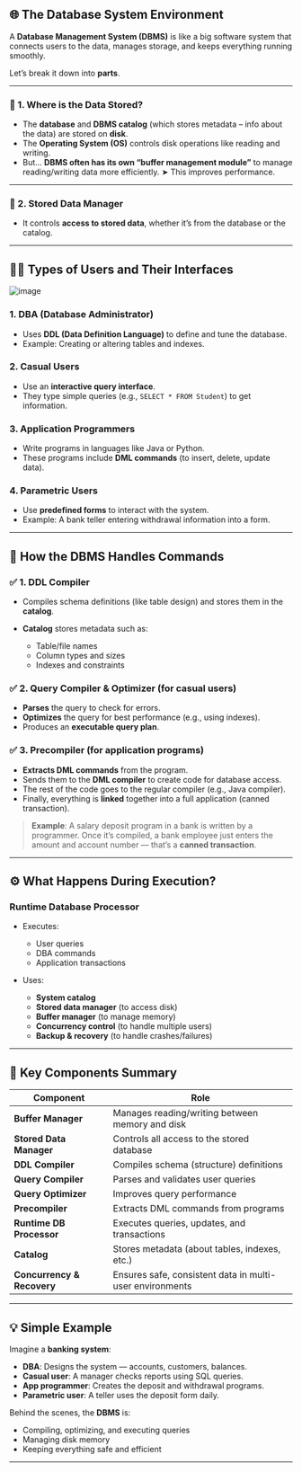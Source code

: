 
## 🌐 The Database System Environment

A **Database Management System (DBMS)** is like a big software system that connects users to the data, manages storage, and keeps everything running smoothly.

Let’s break it down into **parts**.

---

### 🔸 1. Where is the Data Stored?

* The **database** and **DBMS catalog** (which stores metadata – info about the data) are stored on **disk**.
* The **Operating System (OS)** controls disk operations like reading and writing.
* But… **DBMS often has its own “buffer management module”** to manage reading/writing data more efficiently.
  ➤ This improves performance.

---

### 🔸 2. Stored Data Manager

* It controls **access to stored data**, whether it’s from the database or the catalog.

---

## 🧑‍💻 Types of Users and Their Interfaces

![image](https://github.com/user-attachments/assets/13338756-e14b-41e6-b9a5-f2f420a4ee73)


### 1. **DBA (Database Administrator)**

* Uses **DDL (Data Definition Language)** to define and tune the database.
* Example: Creating or altering tables and indexes.

### 2. **Casual Users**

* Use an **interactive query interface**.
* They type simple queries (e.g., `SELECT * FROM Student`) to get information.

### 3. **Application Programmers**

* Write programs in languages like Java or Python.
* These programs include **DML commands** (to insert, delete, update data).

### 4. **Parametric Users**

* Use **predefined forms** to interact with the system.
* Example: A bank teller entering withdrawal information into a form.

---

## 🧩 How the DBMS Handles Commands

### ✅ 1. DDL Compiler

* Compiles schema definitions (like table design) and stores them in the **catalog**.
* **Catalog** stores metadata such as:

  * Table/file names
  * Column types and sizes
  * Indexes and constraints

### ✅ 2. Query Compiler & Optimizer (for casual users)

* **Parses** the query to check for errors.
* **Optimizes** the query for best performance (e.g., using indexes).
* Produces an **executable query plan**.

### ✅ 3. Precompiler (for application programs)

* **Extracts DML commands** from the program.
* Sends them to the **DML compiler** to create code for database access.
* The rest of the code goes to the regular compiler (e.g., Java compiler).
* Finally, everything is **linked** together into a full application (canned transaction).

> **Example**: A salary deposit program in a bank is written by a programmer. Once it’s compiled, a bank employee just enters the amount and account number — that’s a **canned transaction**.

---

## ⚙️ What Happens During Execution?

### Runtime Database Processor

* Executes:

  * User queries
  * DBA commands
  * Application transactions
* Uses:

  * **System catalog**
  * **Stored data manager** (to access disk)
  * **Buffer manager** (to manage memory)
  * **Concurrency control** (to handle multiple users)
  * **Backup & recovery** (to handle crashes/failures)

---

## 📌 Key Components Summary

| Component                  | Role                                                     |
| -------------------------- | -------------------------------------------------------- |
| **Buffer Manager**         | Manages reading/writing between memory and disk          |
| **Stored Data Manager**    | Controls all access to the stored database               |
| **DDL Compiler**           | Compiles schema (structure) definitions                  |
| **Query Compiler**         | Parses and validates user queries                        |
| **Query Optimizer**        | Improves query performance                               |
| **Precompiler**            | Extracts DML commands from programs                      |
| **Runtime DB Processor**   | Executes queries, updates, and transactions              |
| **Catalog**                | Stores metadata (about tables, indexes, etc.)            |
| **Concurrency & Recovery** | Ensures safe, consistent data in multi-user environments |

---

## 💡 Simple Example

Imagine a **banking system**:

* **DBA**: Designs the system — accounts, customers, balances.
* **Casual user**: A manager checks reports using SQL queries.
* **App programmer**: Creates the deposit and withdrawal programs.
* **Parametric user**: A teller uses the deposit form daily.

Behind the scenes, the **DBMS** is:

* Compiling, optimizing, and executing queries
* Managing disk memory
* Keeping everything safe and efficient

---
